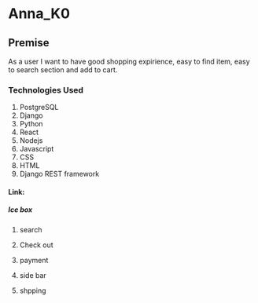 # Anna_K0

## Premise
As a user I want to have good shopping expirience, easy to find item, easy to search section and add to cart.

### Technologies Used


1. PostgreSQL
2. Django
3. Python
4. React
5. Nodejs
6. Javascript
7. CSS 
9. HTML
10. Django REST framework

#### Link:


##### Ice box

1. search

2. Check out

3. payment

4. side bar

5. shpping

